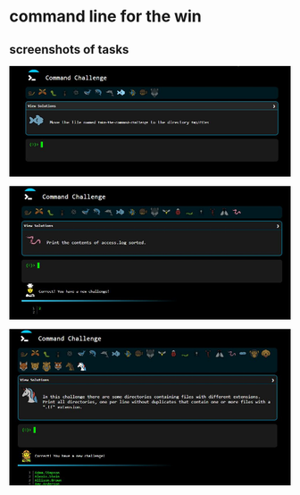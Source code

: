 # command line for the win

## screenshots of tasks
![0-first_9_tasks](https://github.com/Prof-Percival/alx-system_engineering-devops/blob/8cc1bee5e75285dd5579c875624e373c6184c264/command_line_for_the_win/0-first_9_tasks.jpg)

![1-next_9_tasks png](https://github.com/Prof-Percival/alx-system_engineering-devops/blob/8cc1bee5e75285dd5579c875624e373c6184c264/command_line_for_the_win/1-next_9_tasks.jpg)

![2-next_9_tasks](https://github.com/Prof-Percival/alx-system_engineering-devops/blob/8cc1bee5e75285dd5579c875624e373c6184c264/command_line_for_the_win/2-next_9_tasks.jpg)
